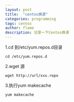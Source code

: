 ```yaml
---
layout: post
title:  "centos换源"
categories: programming
tags: centos 
author: flame
description: 记录一下Centos换源 
---
```



1.cd 到/etc/yum.repos.d目录 
```
cd /etc/yum.repos.d
```
2.wget 源
```
wget http://url/xxx.repo
```

3.执行yum makecache
```
yum makecache
```

